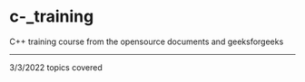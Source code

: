 # c-_training
C++ training course from the opensource documents and geeksforgeeks

---------------
3/3/2022
topics covered
